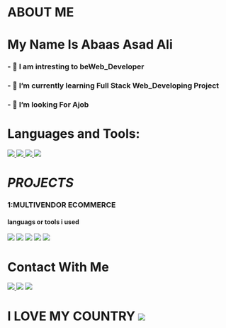 # ABOUT ME
#  My Name Is Abaas Asad Ali
### - 👀 I am intresting to be**Web_Developer**

### - 🌱 I’m currently learning **Full Stack Web_Developing Project**

### - 💞️ I’m looking For **Ajob**

# Languages and Tools:

  <a href="https://www.w3.org/html/" target="_blank"> <img src="https://img.icons8.com/color/48/000000/html-5.png"/> </a>
  <a href="https://www.java.com" target="_blank"> <img src="https://img.icons8.com/color/48/000000/java-coffee-cup-logo.png"/> </a>
  <a href="https://reactjs.org/" target="_blank"> <img src="https://img.icons8.com/color/48/000000/react-native.png"/> </a>
    <a href="https://www.w3schools.com/css/" target="_blank"> <img src="https://img.icons8.com/color/48/000000/css3.png"/> </a>

# ***PROJECTS***
### 1:MULTIVENDOR ECOMMERCE
#### languags or tools i used
<img src="https://img.icons8.com/color/48/000000/html-5.png"/>
<img src="https://img.icons8.com/color/48/000000/css3.png"/>
<img src="https://img.icons8.com/color/48/000000/php.png"/>
<img src="https://img.icons8.com/ios-filled/50/000000/jquery.png"/>
<img src="https://img.icons8.com/color/48/000000/mysql-logo.png"/>

# Contact With Me

<a href = "https://www.facebook.com/abaas.ace.5"><img src="https://img.icons8.com/color/48/000000/facebook.png"/>
<a href = "https://www.instagram.com/abaas_i.t?r=nametag"><img src="https://img.icons8.com/fluent/48/000000/instagram-new.png"/></a>
<a href = "https://wa.me/qr/246YJGPV7HMLD1"><img src="https://img.icons8.com/color/48/000000/whatsapp--v6.png"/></a>

# I LOVE MY COUNTRY <img src="https://img.icons8.com/color/100/000000/somalia.png"/>
